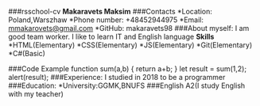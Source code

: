 ###rsschool-cv
**Makaravets Maksim**
###Contacts *Location: Poland,Warszhaw 
*Phone number: +48452944975 *Email: mmakarovets@gmail.com 
*GitHub: makaravets98 
###About myself: I am good team worker. I like to learn IT and English language
**Skills**
*HTML(Elementary) 
*CSS(Elementary) 
*JS(Elementary) 
*Git(Elementary) 
*C#(Basic) 

###Code Example
function sum(a,b)
{
return a+b;
}
let result = sum(1,2);
alert(result);
###Experience: I studied in 2018 to be a programmer 
###Education: *University:GGMK,BNUFS 
###English A2(I study English with my teacher)